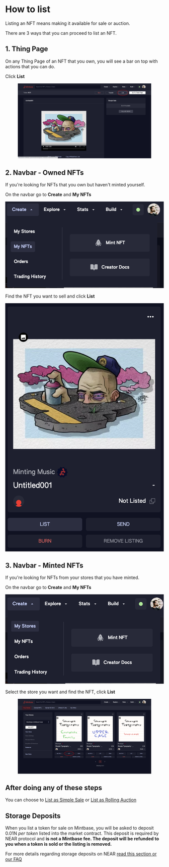 # How to list

Listing an NFT means making it available for sale or auction.

There are 3 ways that you can proceed to list an NFT.

## 1. Thing Page

On any Thing Page of an NFT that you own, you will see a bar on top with actions that you can do.

Click **List**

<figure><img src="../../.gitbook/assets/Screenshot 2023-04-11 at 11.18.png" alt=""><figcaption></figcaption></figure>

## 2. Navbar - Owned NFTs

If you're looking for NFTs that you own but haven't minted yourself.

On the navbar go to **Create** and **My NFTs**

![](<../../.gitbook/assets/Screenshot 2023-04-11 at 11.17.35.png>)

Find the NFT you want to sell and click **List**

![](<../../.gitbook/assets/Screenshot 2023-04-11 at 11.27.03.png>)



## 3. Navbar - Minted NFTs

If you're looking for NFTs from your stores that you have minted.

On the navbar go to **Create** and **My NFTs**

![](<../../.gitbook/assets/Screenshot 2023-04-11 at 11.28.35.png>)

Select the store you want and find the NFT, click **List**

<figure><img src="../../.gitbook/assets/Screenshot 2023-04-11 at 11.28.png" alt=""><figcaption></figcaption></figure>

## After doing any of these steps

You can choose to [List as Simple Sale](listing-as-simple-sale.md) or [List as Rolling Auction](listing-as-rolling-auction.md)

## Storage Deposits

When you list a token for sale on Mintbase, you will be asked to deposit 0.01N _per token_ listed into the market contract. This deposit is required by NEAR protocol and **is not a Mintbase fee. The deposit will be refunded to you when a token is sold or the listing is removed.** &#x20;

For more details regarding storage deposits on NEAR [read this section or our FAQ](../faq.md#what-is-a-storage-deposit-and-why-is-it-required-to-list-on-the-market)
